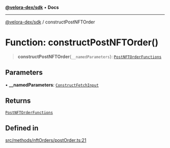 [**@velora-dex/sdk**](../README.md) • **Docs**

***

[@velora-dex/sdk](../globals.md) / constructPostNFTOrder

# Function: constructPostNFTOrder()

> **constructPostNFTOrder**(`__namedParameters`): [`PostNFTOrderFunctions`](../type-aliases/PostNFTOrderFunctions.md)

## Parameters

• **\_\_namedParameters**: [`ConstructFetchInput`](../interfaces/ConstructFetchInput.md)

## Returns

[`PostNFTOrderFunctions`](../type-aliases/PostNFTOrderFunctions.md)

## Defined in

[src/methods/nftOrders/postOrder.ts:21](https://github.com/VeloraDEX/sdk/blob/feat/extend_delta_orders_filtering/src/methods/nftOrders/postOrder.ts#L21)
